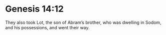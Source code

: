 # Genesis 14:12

They also took Lot, the son of Abram’s brother, who was dwelling in Sodom, and his possessions, and went their way.
